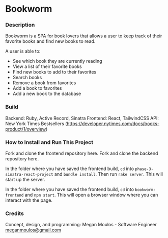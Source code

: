 # Bookworm

### Description
Bookworm is a SPA for book lovers that allows a user to keep track of their favorite books and find new books to read.

A user is able to:
- See which book they are currently reading
- View a list of their favorite books
- Find new books to add to their favorites
- Search books
- Remove a book from favorites
- Add a book to favorites
- Add a new book to the database 

### Build

Backend: Ruby, Active Record, Sinatra
Frontend: React, TailwindCSS
API: New York Times Bestsellers (https://developer.nytimes.com/docs/books-product/1/overview)
### How to Install and Run This Project
Fork and clone the frontend repository here.
Fork and clone the backend repository here.

In the folder where you have saved the frontend build, `cd` into `phase-3-sinatra-react-project` and `bundle install`. Then run `rake server`. This will start up the server.

In the folder where you have saved the frontend build, `cd` into `bookworm-frontend` and `npm start`. This will open a browser window where you can interact with the page. 

### Credits

Concept, design, and programming:
Megan Moulos - Software Engineer
meganmoulos@gmail.com
